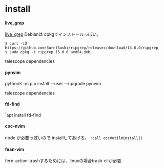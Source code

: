 # install

#### live_grep
[live_grep](https://github.com/BurntSushi/ripgrep)
Debianは dpkgでインストールっぽい。
```
$ curl -LO https://github.com/BurntSushi/ripgrep/releases/download/13.0.0/ripgrep_13.0.0_amd64.deb
$ sudo dpkg -i ripgrep_13.0.0_amd64.deb
```

telescope dependencies

#### pynvim
 python3 -m pip install --user --upgrade pynvim

telescope dependencies


#### fd-find
`apt install fd-find


#### coc-nvim
node が必要っぽいので installしてあげる。
`:call coc#util#install()`

#### fean-vim
fern-action-trashするためには、linuxの場合trash-cliが必要
